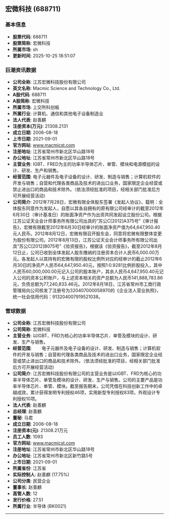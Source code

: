 ## 宏微科技 (688711)

### 基本信息

- **股票代码**: 688711
- **股票简称**: 宏微科技
- **所属市场**: sh
- **更新时间**: 2025-10-25 18:51:07

### 巨潮资讯数据

- **公司全称**: 江苏宏微科技股份有限公司
- **英文名称**: Macmic Science and Technology Co., Ltd.
- **A股代码**: 688711
- **A股简称**: 宏微科技
- **所属市场**: 上交所科创板
- **所属行业**: 计算机、通信和其他电子设备制造业
- **法人代表**: 赵善麒
- **注册资本(万元)**: 21308.2131
- **成立日期**: 2006-08-18
- **上市日期**: 2021-09-01
- **官方网站**: www.macmicst.com
- **注册地址**: 江苏省常州市新北区华山路18号
- **办公地址**: 江苏省常州市新北区华山路18号
- **主营业务**: IGBT、FRED为主的功率半导体芯片、单管、模块和电源模组的设计、研发、生产和销售。
- **经营范围**: 电子元器件及电子设备的设计、研发、制造与销售；计算机软件的开发与销售；自营和代理各类商品及技术的进出口业务，国家限定企业经营或禁止进出口的商品和技术除外。（依法须经批准的项目，经相关部门批准后方可开展经营活动）
- **公司简介**: 2012年7月28日，宏微有限全体股东签署《发起人协议》，载明：全体股东同意作为发起人，自愿以其各自拥有的原有限公司经审计的截至2012年6月30日（审计基准日）的账面净资产作为出资共同发起设立股份公司。根据江苏公证天业会计师事务所有限公司出具的“苏公C[2012]A375号”《审计报告》，宏微有限截至2012年6月30日经审计的账面净资产值为64,647,950.40元人民币。2012年8月12日，宏微有限召开股东会，同意将宏微有限整体变更为股份有限公司。2012年8月13日，江苏公证天业会计师事务所有限公司出具“苏公C[2012]B075号”《验资报告》，根据该《验资报告》，截至2012年8月12日止，公司已收到全体发起人股东缴纳的注册资本合计人民币6,000.00万元。各发起人以其持有的宏微有限的股权比例所对应的经审计的截止2012年6月30日的净资产人民币64,647,950.40元，按照1:0.9281比例折股投入，其中人民币60,000,000.00元记入公司的股本账户，其余人民币4,647,950.40元记入公司的资本公积账户，与上述资本相关的资产总额为人民币141,888,783.86元，负债总额为77,240,833.46元。2012年8月18日，江苏省常州市工商行政管理局向公司核发了注册号为320407000058970的《企业法人营业执照》，统一社会信用代码：913204007919521038。

### 雪球数据

- **公司全称**: 江苏宏微科技股份有限公司
- **公司简称**: 宏微科技
- **主营业务**: 以IGBT、FRD为核心的功率半导体芯片、单管及模块的设计、研发、生产与销售。
- **经营范围**: 　　电子元器件及电子设备的设计、研发、制造与销售；计算机软件的开发与销售；自营和代理各类商品及技术的进出口业务，国家限定企业经营或禁止进出口的商品和技术除外。（依法须经批准的项目，经相关部门批准后方可开展经营活动）
- **公司简介**: 江苏宏微科技股份有限公司的主营业务是以IGBT、FRD为核心的功率半导体芯片、单管及模块的设计、研发、生产与销售。公司的主要产品是功率半导体芯片、单管、模块。截至报告期末，公司凭借在科技创新工作中的卓越成效，累计获得发明专利授权46项，实用新型专利授权83项，外观设计专利授权10项。
- **法人代表**: 赵善麒
- **总经理**: 赵善麒
- **董秘**: 马君
- **成立日期**: 2006-08-18
- **注册资本(元)**: 21308.21万元
- **员工人数**: 1093
- **官方网站**: www.macmicst.com
- **注册地址**: 江苏省常州市新北区华山路18号
- **办公地址**: 江苏省常州市新北区新竹路5号
- **上市日期**: 2021-09-01
- **所属省份**: 江苏省
- **实际控制人**: 赵善麒 (17.75%)
- **公司分类**: 民营企业
- **董事长**: 赵善麒
- **高管人数**: 12
- **发行价格**: 27.51
- **所属行业**: 半导体 (BK0021)

---